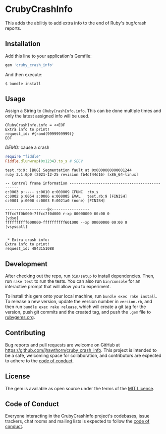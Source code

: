 # CrubyCrashInfo

This adds the abilitiy to add extra info to the end of Ruby's bug/crash reports.

## Installation

Add this line to your application's Gemfile:

```ruby
gem 'cruby_crash_info'
```

And then execute:

    $ bundle install

## Usage

Assign a String to `CRubyCrashInfo.info`.
This can be done multiple times and only the latest assigned info will be used.

```
CRubyCrashInfo.info = <<EOF
Extra info to print!
request_id: #{rand(9999999999)}
EOF
```

*DEMO:* cause a crash

``` ruby
require "fiddle"
Fiddle.dlunwrap(0x1234).to_s # SEGV
```

```
test.rb:9: [BUG] Segmentation fault at 0x0000000000001244
ruby 3.1.0p0 (2021-12-25 revision fb4df44d16) [x86_64-linux]

-- Control frame information -----------------------------------------------
c:0003 p:---- s:0010 e:000009 CFUNC  :to_s
c:0002 p:0054 s:0006 e:000005 EVAL   test.rb:9 [FINISH]
c:0001 p:0000 s:0003 E:0021a0 (none) [FINISH]

-------------------8<-----------------
7ffcc7f0b000-7ffcc7f0d000 r-xp 00000000 00:00 0                          [vdso]
ffffffffff600000-ffffffffff601000 --xp 00000000 00:00 0                  [vsyscall]


 * Extra crash info:
Extra info to print!
request_id: 4843151088

```

## Development

After checking out the repo, run `bin/setup` to install dependencies. Then, run `rake test` to run the tests. You can also run `bin/console` for an interactive prompt that will allow you to experiment.

To install this gem onto your local machine, run `bundle exec rake install`. To release a new version, update the version number in `version.rb`, and then run `bundle exec rake release`, which will create a git tag for the version, push git commits and the created tag, and push the `.gem` file to [rubygems.org](https://rubygems.org).

## Contributing

Bug reports and pull requests are welcome on GitHub at https://github.com/jhawthorn/cruby_crash_info. This project is intended to be a safe, welcoming space for collaboration, and contributors are expected to adhere to the [code of conduct](https://github.com/jhawthorn/cruby_crash_info/blob/main/CODE_OF_CONDUCT.md).

## License

The gem is available as open source under the terms of the [MIT License](https://opensource.org/licenses/MIT).

## Code of Conduct

Everyone interacting in the CrubyCrashInfo project's codebases, issue trackers, chat rooms and mailing lists is expected to follow the [code of conduct](https://github.com/jhawthorn/cruby_crash_info/blob/main/CODE_OF_CONDUCT.md).
